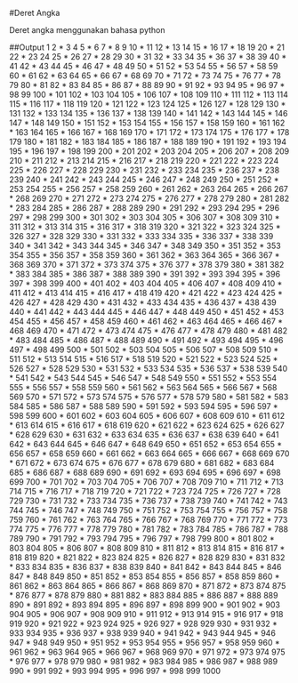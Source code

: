 #Deret Angka

Deret angka menggunakan bahasa python

##Output
1 2 * 3 4 5 * 6 7 * 8 9 10 * 11 12 * 13 14 15 * 16 17 * 18 19 20 * 21 22 * 23 24 25 * 26 27 * 28 29 30 * 31 32 * 33 34 35 * 36 37 * 38 39 40 * 41 42 * 43 44 45 * 46 47 * 48 49 50 * 51 52 * 53 54 55 * 56 57 * 58 59 60 * 61 62 * 63 64 65 * 66 67 * 68 69 70 * 71 72 * 73 74 75 * 76 77 * 78 79 80 * 81 82 * 83 84 85 * 86 87 * 88 89 90 * 91 92 * 93 94 95 * 96 97 * 98 99 100 * 101 102 * 103 104 105 * 106 107 * 108 109 110 * 111 112 * 113 114 115 * 116 117 * 118 119 120 * 121 122 * 123 124 125 * 126 127 * 128 129 130 * 131 132 * 133 134 135 * 136 137 * 138 139 140 * 141 142 * 143 144 145 * 146 147 * 148 149 150 * 151 152 * 153 154 155 * 156 
157 * 158 159 160 * 161 162 * 163 164 165 * 166 167 * 168 169 170 * 171 172 * 173 174 175 * 176 177 * 178 179 180 * 181 182 * 183 184 185 * 186 187 * 188 189 190 * 191 192 * 193 194 195 * 196 197 * 198 199 200 * 201 202 * 203 204 205 * 206 207 * 208 209 210 * 211 212 * 213 214 215 * 216 217 * 218 219 220 * 221 222 * 223 224 225 * 226 227 * 228 229 230 * 231 232 * 233 234 235 * 236 
237 * 238 239 240 * 241 242 * 243 244 245 * 246 247 * 248 249 250 * 251 252 * 253 254 255 * 256 257 * 258 259 260 * 261 262 * 263 264 265 * 266 267 * 268 269 270 * 271 272 * 273 274 275 * 276 277 * 278 279 280 * 281 282 * 283 284 285 * 286 287 * 288 289 290 * 291 292 * 293 294 295 * 296 297 * 298 299 300 * 301 302 * 303 304 305 * 306 307 * 308 309 310 * 311 312 * 313 314 315 * 316 
317 * 318 319 320 * 321 322 * 323 324 325 * 326 327 * 328 329 330 * 331 332 * 333 334 335 * 336 337 * 338 339 340 * 341 342 * 343 344 345 * 346 347 * 348 349 350 * 351 352 * 353 354 355 * 356 357 * 358 359 360 * 361 362 * 363 364 365 * 366 367 * 368 369 370 * 371 372 * 373 374 375 * 376 377 * 378 379 380 * 381 382 * 383 384 385 * 386 387 * 388 389 390 * 391 392 * 393 394 395 * 396 
397 * 398 399 400 * 401 402 * 403 404 405 * 406 407 * 408 409 410 * 411 412 * 413 414 415 * 416 417 * 418 419 420 * 421 422 * 423 424 425 * 426 427 * 428 429 430 * 431 432 * 433 434 435 * 436 437 * 438 439 440 * 441 442 * 443 444 445 * 446 447 * 448 449 450 * 451 452 * 453 454 455 * 456 457 * 458 459 460 * 461 462 * 463 464 465 * 466 467 * 468 469 470 * 471 472 * 473 474 475 * 476 
477 * 478 479 480 * 481 482 * 483 484 485 * 486 487 * 488 489 490 * 491 492 * 493 494 495 * 496 497 * 498 499 500 * 501 502 * 503 504 505 * 506 507 * 508 509 510 * 511 512 * 513 514 515 * 516 517 * 518 519 520 * 521 522 * 523 524 525 * 526 527 * 528 529 530 * 531 532 * 533 534 535 * 536 537 * 538 539 540 * 541 542 * 543 544 545 * 546 547 * 548 549 550 * 551 552 * 553 554 555 * 556 
557 * 558 559 560 * 561 562 * 563 564 565 * 566 567 * 568 569 570 * 571 572 * 573 574 575 * 576 577 * 578 579 580 * 581 582 * 583 584 585 * 586 587 * 588 589 590 * 591 592 * 593 594 595 * 596 597 * 598 599 600 * 601 602 * 603 604 605 * 606 607 * 608 609 610 * 611 612 * 613 614 615 * 616 617 * 618 619 620 * 621 622 * 623 624 625 * 626 627 * 628 629 630 * 631 632 * 633 634 635 * 636 
637 * 638 639 640 * 641 642 * 643 644 645 * 646 647 * 648 649 650 * 651 652 * 653 654 655 * 656 657 * 658 659 660 * 661 662 * 663 664 665 * 666 667 * 668 669 670 * 671 672 * 673 674 675 * 676 677 * 678 679 680 * 681 682 * 683 684 685 * 686 687 * 688 689 690 * 691 692 * 693 694 695 * 696 697 * 698 699 700 * 701 702 * 703 704 705 * 706 707 * 708 709 710 * 711 712 * 713 714 715 * 716 
717 * 718 719 720 * 721 722 * 723 724 725 * 726 727 * 728 729 730 * 731 732 * 733 734 735 * 736 737 * 738 739 740 * 741 742 * 743 744 745 * 746 747 * 748 749 750 * 751 752 * 753 754 755 * 756 757 * 758 759 760 * 761 762 * 763 764 765 * 766 767 * 768 769 770 * 771 772 * 773 774 775 * 776 777 * 778 779 780 * 781 782 * 783 784 785 * 786 787 * 788 789 790 * 791 792 * 793 794 795 * 796 
797 * 798 799 800 * 801 802 * 803 804 805 * 806 807 * 808 809 810 * 811 812 * 813 814 815 * 816 817 * 818 819 820 * 821 822 * 823 824 825 * 826 827 * 828 829 830 * 831 832 * 833 834 835 * 836 837 * 838 839 840 * 841 842 * 843 844 845 * 846 847 * 848 849 850 * 851 852 * 853 854 855 * 856 857 * 858 859 860 * 861 862 * 863 864 865 * 866 867 * 868 869 870 * 871 872 * 873 874 875 * 876 
877 * 878 879 880 * 881 882 * 883 884 885 * 886 887 * 888 889 890 * 891 892 * 893 894 895 * 896 897 * 898 899 900 * 901 902 * 903 904 905 * 906 907 * 908 909 910 * 911 912 * 913 914 915 * 916 917 * 918 919 920 * 921 922 * 923 924 925 * 926 927 * 928 929 930 * 931 932 * 933 934 935 * 936 937 * 938 939 940 * 941 942 * 943 944 945 * 946 947 * 948 949 950 * 951 952 * 953 954 955 * 956 
957 * 958 959 960 * 961 962 * 963 964 965 * 966 967 * 968 969 970 * 971 972 * 973 974 975 * 976 977 * 978 979 980 * 981 982 * 983 984 985 * 986 987 * 988 989 990 * 991 992 * 993 994 995 * 996 997 * 998 999 1000